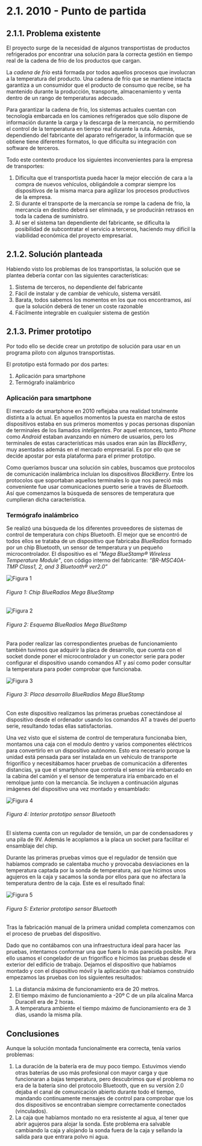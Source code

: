 # 2.1. 2010 - Punto de partida

## 2.1.1. Problema existente

El proyecto surge de la necesidad de algunos transportistas de productos refrigerados por encontrar una solución para la correcta gestión en tiempo real de la cadena de frio de los productos que cargan.

La *cadena de frío* está formada por todos aquellos procesos que involucran a la temperatura del producto. Una cadena de frío que se mantiene intacta garantiza a un consumidor que el producto de consumo que recibe, se ha mantenido durante la producción, transporte, almacenamiento y venta dentro de un rango de temperaturas adecuado.

Para garantizar la cadena de frio, los sistemas actuales cuentan con tecnología embarcada en los camiones refrigerados que sólo dispone de información durante la carga y la descarga de la mercancía, no permitiendo el control de la temperatura en tiempo real durante la ruta. Además, dependiendo del fabricante del aparato refrigerador, la información que se obtiene tiene diferentes formatos, lo que dificulta su integración con software de terceros.

Todo este contexto produce los siguientes inconvenientes para la empresa de transportes:

1. Dificulta que el transportista pueda hacer la mejor elección de cara a la compra de nuevos vehículos, obligándole a comprar siempre los dispositivos de la misma marca para agilizar los procesos productivos de la empresa.
2. Si durante el transporte de la mercancía se rompe la cadena de frio, la mercancía en destino deberá ser eliminada, y se producirán retrasos en toda la cadena de suministro.
3. Al ser el sistema tan dependiente del fabricante, se dificulta la posibilidad de subcontratar el servicio a terceros, haciendo muy difícil la viabilidad económica del proyecto empresarial.

## 2.1.2. Solución planteada

Habiendo visto los problemas de los transportistas, la solución que se plantea debería contar con las siguientes características:

1. Sistema de terceros, no dependiente del fabricante
2. Fácil de instalar y de cambiar de vehículo, sistema versátil.
3. Barata, todos sabemos los momentos en los que nos encontramos, así que la solución deberá de tener un coste razonable
4. Fácilmente integrable en cualquier sistema de gestión

## 2.1.3. Primer prototipo

Por todo ello se decide crear un prototipo de solución para usar en un programa piloto con algunos transportistas.

El prototipo está formado por dos partes:

1. Aplicación para smartphone
2. Termógrafo inalámbrico

### Aplicación para smartphone

El mercado de smartphone en 2010 reflejaba una realidad totalmente distinta a la actual. En aquellos momentos la puesta en marcha de estos dispositivos estaba en sus primeros momentos y pocas personas disponían de terminales de los llamados *inteligentes*. Por aquel entonces, tanto *iPhone* como *Android* estaban avanzando en número de usuarios, pero los terminales de estas características más usados eran aún las *BlackBerry*, muy asentados además en el mercado empresarial. Es por ello que se decide apostar por esta plataforma para el primer prototipo.

Como queríamos buscar una solución sin cables, buscamos que protocolos de comunicación inalámbrica incluían los dispositivos *BlackBerry*. Entre los protocolos que soportaban aquellos terminales lo que nos pareció más conveniente fue usar comunicaciones puerto serie a través de *Bluetooth*. Así que comenzamos la búsqueda de sensores de temperatura que cumplieran dicha característica.

### Termógrafo inalámbrico

Se realizó una búsqueda de los diferentes proveedores de sistemas de control de temperatura con chips Bluetooth. El mejor que se encontró de todos ellos se trataba de un dispositivo que fabricaba *BlueRadios* formado por un chip Bluetooth, un sensor de temperatura y un pequeño microcontrolador. El dispositivo es el *"Mega BlueStamp® Wireless Temperature Module"*, con código interno del fabricante: *“BR-MSC40A-TMP Class1, 2, and 3 Bluetooth® ver2.0”*

![Figura 1](./imagenes/blueradios_chip.jpg)
###### *Figura 1: Chip BlueRadios Mega BlueStamp*

![Figura 2](./imagenes/blueradios_esquema.jpg)
###### *Figura 2: Esquema BlueRadios Mega BlueStamp*

Para poder realizar las correspondientes pruebas de funcionamiento también tuvimos que adquirir la placa de desarrollo, que cuenta con el socket donde poner el microcontrolador y un conector serie para poder configurar el dispositivo usando comandos AT y así como poder consultar la temperatura para poder comprobar que funcionaba.

![Figura 3](./imagenes/blueradios_placa_desarrollo.jpg)
###### *Figura 3: Placa desarrollo BlueRadios Mega BlueStamp*

Con este dispositivo realizamos las primeras pruebas conectándose al dispositivo desde el ordenador usando los comandos AT a través del puerto serie, resultando todas ellas satisfactorias.

Una vez visto que el sistema de control de temperatura funcionaba bien, montamos una caja con el modulo dentro y varios componentes eléctricos para convertirlo en un dispositivo autónomo. Esto era necesario porque la unidad está pensada para ser instalada en un vehículo de transporte frigorífico y necesitábamos hacer pruebas de comunicación a diferentes distancias, ya que el smartphone que controla el sensor iría embarcado en la cabina del camión y el sensor de temperatura iría embarcado en el remolque junto con la mercancía. Se incluyen a continuación algunas imágenes del dispositivo una vez montado y ensamblado:

![Figura 4](./imagenes/prototipo_bluetooth_interior.jpg)
###### *Figura 4: Interior prototipo sensor Bluetooth*

El sistema cuenta con un regulador de tensión, un par de condensadores y una pila de 9V. Además le acoplamos a la placa un socket para facilitar el ensamblaje del chip.

Durante las primeras pruebas vimos que el regulador de tensión que habíamos comprado se calentaba mucho y provocaba desviaciones en la temperatura captada por la sonda de temperatura, así que hicimos unos agujeros en la caja y sacamos la sonda por ellos para que no afectara la temperatura dentro de la caja. Este es el resultado final:

![Figura 5](./imagenes/prototipo_bluetooth_exterior.jpg)
###### *Figura 5: Exterior prototipo sensor Bluetooth*

Tras la fabricación manual de la primera unidad completa comenzamos con el proceso de pruebas del dispositivo.

Dado que no contábamos con una infraestructura ideal para hacer las pruebas, intentamos conformar una que fuera lo más parecida posible. Para ello usamos el congelador de un frigorífico e hicimos las pruebas desde el exterior del edificio de trabajo. Dejamos el dispositivo que habíamos montado y con el dispositivo móvil y la aplicación que habíamos construido empezamos las pruebas con los siguientes resultados:

1.	La distancia máxima de funcionamiento era de 20 metros.
2.	El tiempo máximo de funcionamiento a -20º C de un pila alcalina Marca Duracell era de 2 horas.
3.	A temperatura ambiente el tiempo máximo de funcionamiento era de 3 días, usando la misma pila.

## Conclusiones
Aunque la solución montada funcionalmente era correcta, tenía varios problemas:

1.	La duración de la batería era de muy poco tiempo. Estuvimos viendo otras baterías de uso más profesional con mayor carga y  que funcionaran a bajas temperatura, pero descubrimos que el problema no era de la batería sino del protocolo Bluetooth, que en su versión 2.0 dejaba el canal de comunicación abierto durante todo el tiempo, mandando continuamente mensajes de control para comprobar que los dos dispositivos se encontraban siempre correctamente conectados (vinculados).
2.	La caja que habíamos montado no era resistente al agua, al tener que abrir agujeros para alojar la sonda. Este problema era salvable cambiando la caja y alojando la sonda fuera de la caja y sellando la salida para que entrara polvo ni agua.

